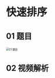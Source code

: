 # 快速排序



## 01 题目

<img src="https://cvp.oss-cn-shanghai.aliyuncs.com/picgo/202402131902949.png" alt="01 题目" style="zoom:50%;" />



## 02 视频解析

